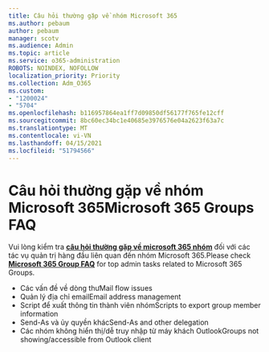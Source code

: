 ```yaml
---
title: Câu hỏi thường gặp về nhóm Microsoft 365
ms.author: pebaum
author: pebaum
manager: scotv
ms.audience: Admin
ms.topic: article
ms.service: o365-administration
ROBOTS: NOINDEX, NOFOLLOW
localization_priority: Priority
ms.collection: Adm_O365
ms.custom:
- "1200024"
- "5704"
ms.openlocfilehash: b116957864ea1ff7d09850df56177f765fe12cff
ms.sourcegitcommit: 8bc60ec34bc1e40685e3976576e04a2623f63a7c
ms.translationtype: MT
ms.contentlocale: vi-VN
ms.lasthandoff: 04/15/2021
ms.locfileid: "51794566"
---
```

# <a name="microsoft-365-groups-faq"></a><span data-ttu-id="96fb9-102">Câu hỏi thường gặp về nhóm Microsoft 365</span><span class="sxs-lookup"><span data-stu-id="96fb9-102">Microsoft 365 Groups FAQ</span></span>

<span data-ttu-id="96fb9-103">Vui lòng kiểm tra **[câu hỏi thường gặp về microsoft 365 nhóm](https://aka.ms/M365GroupsFAQ)** đối với các tác vụ quản trị hàng đầu liên quan đến nhóm Microsoft 365.</span><span class="sxs-lookup"><span data-stu-id="96fb9-103">Please check **[Microsoft 365 Group FAQ](https://aka.ms/M365GroupsFAQ)** for top admin tasks related to Microsoft 365 Groups.</span></span>

- <span data-ttu-id="96fb9-104">Các vấn đề về dòng thư</span><span class="sxs-lookup"><span data-stu-id="96fb9-104">Mail flow issues</span></span>
- <span data-ttu-id="96fb9-105">Quản lý địa chỉ email</span><span class="sxs-lookup"><span data-stu-id="96fb9-105">Email address management</span></span>
- <span data-ttu-id="96fb9-106">Script để xuất thông tin thành viên nhóm</span><span class="sxs-lookup"><span data-stu-id="96fb9-106">Scripts to export group member information</span></span>
- <span data-ttu-id="96fb9-107">Send-As và ủy quyền khác</span><span class="sxs-lookup"><span data-stu-id="96fb9-107">Send-As and other delegation</span></span>
- <span data-ttu-id="96fb9-108">Các nhóm không hiển thị/dễ truy nhập từ máy khách Outlook</span><span class="sxs-lookup"><span data-stu-id="96fb9-108">Groups not showing/accessible from Outlook client</span></span>